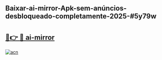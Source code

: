 ## Baixar-ai-mirror-Apk-sem-anúncios-desbloqueado-completamente-2025-#5y79w

# <h2><a href="https://ainizakaria.my?title=ai-mirror&ref=22M">🔗👉 🔴 ai-mirror</a></h2>

[![acn](https://github.com/user-attachments/assets/0f9c940e-d8b0-45ae-aac7-cd30a18b3e1c)](https://ainizakaria.my?title=ai-mirror&ref=22M)

